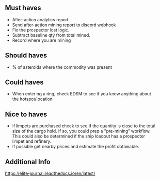 
## Must haves
- After-action analytics report
- Send after-action mining report to discord webhook
- Fix the prospector lost logic.
- Subtract baseline qty from total mined.
- Record where you are mining

## Should haves
- % of asteroids where the commodity was present

## Could haves
- When entering a ring, check EDSM to see if you know anything about the hotspot/location

## Nice to haves
- If limpets are purchased check to see if the quantity is close to the total size of the cargo hold. If so, you could prep a "pre-mining" workflow. This could also be determined if the ship loadout has a prospector limpet and refinery.
- If possible get nearby prices and estimate the profit obtainable.

## Additional Info
https://elite-journal.readthedocs.io/en/latest/
